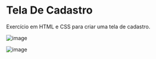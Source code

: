 # Tela De Cadastro
Exercício em HTML e CSS para criar uma tela de cadastro.

![image](https://user-images.githubusercontent.com/86898523/176085946-3f95d3a2-cb53-44e7-8eaf-29e31f8a24da.png)

![image](https://user-images.githubusercontent.com/86898523/176282408-20b0bb21-6c7a-4626-b244-908adb92930e.png)
